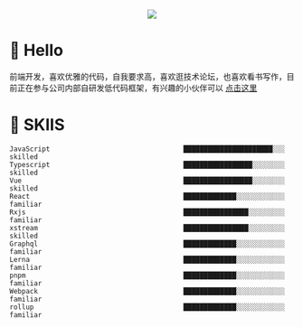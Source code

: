 <h1 align="center">
  <img src="http://readme-typing-svg.herokuapp.com?color=%234B3BF7&lines=%E6%82%A8%E5%A5%BD%EF%BC%8C%E6%88%91%E5%8F%AB%E6%B1%A4%E4%B9%BE%E5%8D%8E">
</h1>

#  👨 Hello

前端开发，喜欢优雅的代码，自我要求高，喜欢逛技术论坛，也喜欢看书写作，目前正在参与公司内部自研发低代码框架，有兴趣的小伙伴可以 [点击这里](https://www.zhipin.com/job_detail/331faf6113aaa0d81nF-3dm6EFFY.html?ka=search_list_jname_4_blank&lid=5hh8OJeqs5V.search.4&securityId=oYDWuBiBfrSoV-413yOyyLBgoU96Ld2YJqV9rZaCNfvQU1YMxrvHuYg7bY0o2IOWmRuzQtfvX-JePTZRz7Ss7F0z1_BqIN1tR3lZnHnSAst558qb8g%7E%7E)

# 🔧 SKIIS
```text
JavaScript                                 ██████████████████████░░░                                      skilled
Typescript                                 █████████████████░░░░░░░░                                      skilled
Vue                                        █████████████████░░░░░░░░                                      skilled
React                                      █████████████░░░░░░░░░░░░                                      familiar
Rxjs                                       ████████████████░░░░░░░░░                                      familiar
xstream                                    ████████████████░░░░░░░░░                                      skilled
Graphql                                    █████████████░░░░░░░░░░░░                                      familiar
Lerna                                      █████████████░░░░░░░░░░░░                                      familiar
pnpm                                       █████████████░░░░░░░░░░░░                                      familiar
Webpack                                    █████████████░░░░░░░░░░░░                                      familiar
rollup                                     █████████████░░░░░░░░░░░░                                      familiar
```
